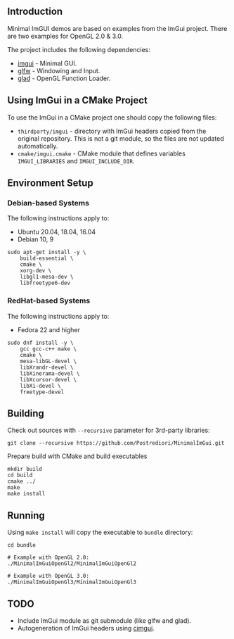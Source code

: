 ## Introduction

Minimal ImGUI demos are based on examples from the ImGui project.
There are two examples for OpenGL 2.0 & 3.0.

The project includes the following dependencies:

* [imgui](https://github.com/ocornut/imgui) - Minimal GUI.
* [glfw](https://github.com/glfw/glfw) - Windowing and Input.
* [glad](https://github.com/Dav1dde/glad) - OpenGL Function Loader.

## Using ImGui in a CMake Project 

To use the ImGui in a CMake project one should copy the following files:

* `thirdparty/imgui` - directory with ImGui headers copied from the original repository. This is not a git module, so the files are not updated automatically.
* `cmake/imgui.cmake` - CMake module that defines variables `IMGUI_LIBRARIES` and `IMGUI_INCLUDE_DIR`.

## Environment Setup

### Debian-based Systems

The following instructions apply to:

* Ubuntu 20.04, 18.04, 16.04
* Debian 10, 9

```
sudo apt-get install -y \
    build-essential \
    cmake \
    xorg-dev \
    libgl1-mesa-dev \
    libfreetype6-dev
```

### RedHat-based Systems

The following instructions apply to:

* Fedora 22 and higher

```
sudo dnf install -y \
    gcc gcc-c++ make \
    cmake \
    mesa-libGL-devel \
    libXrandr-devel \
    libXinerama-devel \
    libXcursor-devel \
    libXi-devel \
    freetype-devel
```

## Building

Check out sources with `--recursive` parameter for 3rd-party libraries:

```
git clone --recursive https://github.com/Postrediori/MinimalImGui.git
```

Prepare build with CMake and build executables

```
mkdir build
cd build
cmake ../
make
make install
```

## Running

Using `make install` will copy the executable to `bundle` directory:

```
cd bundle

# Example with OpenGL 2.0:
./MinimalImGuiOpenGl2/MinimalImGuiOpenGl2

# Example with OpenGL 3.0:
./MinimalImGuiOpenGl3/MinimalImGuiOpenGl3
```

## TODO
* Include ImGui module as git submodule (like glfw and glad).
* Autogeneration of ImGui headers using [cimgui](https://github.com/cimgui/cimgui).
